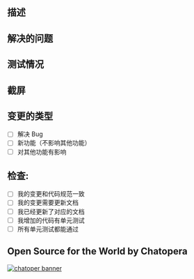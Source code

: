 <!--- 在标题中简略说明问题 -->

## 描述
<!--- 详细的描述变更 -->

## 解决的问题

<!--- 为什么变更是必要的？ -->
<!--- 如果这个PR解决了其他Issue，添加链接 -->

## 测试情况

<!--- 详细介绍怎么测试变更了 -->
<!--- 介绍测试环境 -->
<!--- 变更对其他代码的影响 -->

## 截屏

## 变更的类型

<!--- 变更有哪些特点，添加 `x` 到下面的对应项目中: -->

- [ ] 解决 Bug
- [ ] 新功能（不影响其他功能）
- [ ] 对其他功能有影响

## 检查:

<!--- 检查下面，各项，添加 `x` 到下面的对应项目中: -->

- [ ] 我的变更和代码规范一致
- [ ] 我的变更需要更新文档
- [ ] 我已经更新了对应的文档
- [ ] 我增加的代码有单元测试
- [ ] 所有单元测试都能通过

## Open Source for the World by Chatopera 

[![chatoper banner][co-banner-image]][co-url]

[co-banner-image]: https://user-images.githubusercontent.com/3538629/42383104-da925942-8168-11e8-8195-868d5fcec170.png
[co-url]: https://www.chatopera.com

